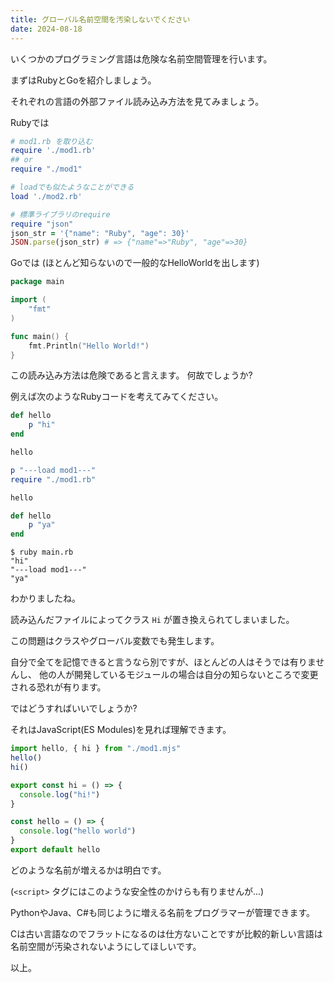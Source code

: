 ```yaml
---
title: グローバル名前空間を汚染しないでください
date: 2024-08-18
---
```


いくつかのプログラミング言語は危険な名前空間管理を行います。

まずはRubyとGoを紹介しましょう。

それぞれの言語の外部ファイル読み込み方法を見てみましょう。

Rubyでは
```ruby
# mod1.rb を取り込む
require './mod1.rb'
## or
require "./mod1"

# loadでも似たようなことができる
load './mod2.rb'

# 標準ライブラリのrequire
require "json"
json_str = '{"name": "Ruby", "age": 30}'
JSON.parse(json_str) # => {"name"=>"Ruby", "age"=>30}
```

Goでは (ほとんど知らないので一般的なHelloWorldを出します)
```go
package main

import (
	"fmt"
)

func main() {
	fmt.Println("Hello World!")
}
```

この読み込み方法は危険であると言えます。 何故でしょうか?

例えば次のようなRubyコードを考えてみてください。

```ruby {name="main.rb"}
def hello
    p "hi"
end

hello

p "---load mod1---"
require "./mod1.rb"

hello
```

```ruby {name="mod1.ruby"}
def hello
    p "ya"
end
```

```
$ ruby main.rb
"hi"
"---load mod1---"
"ya"
```

わかりましたね。

読み込んだファイルによってクラス `Hi` が置き換えられてしまいました。

この問題はクラスやグローバル変数でも発生します。

自分で全てを記憶できると言うなら別ですが、ほとんどの人はそうでは有りませんし、
他の人が開発しているモジュールの場合は自分の知らないところで変更される恐れが有ります。

ではどうすればいいでしょうか?

それはJavaScript(ES Modules)を見れば理解できます。

```js {name="index.mjs"}
import hello, { hi } from "./mod1.mjs"
hello()
hi()
```

```js {name="mod1.mjs"}
export const hi = () => {
  console.log("hi!")
}

const hello = () => {
  console.log("hello world")
}
export default hello
```

どのような名前が増えるかは明白です。

(`<script>` タグにはこのような安全性のかけらも有りませんが...)

PythonやJava、C#も同じように増える名前をプログラマーが管理できます。

Cは古い言語なのでフラットになるのは仕方ないことですが比較的新しい言語は名前空間が汚染されないようにしてほしいです。

以上。
